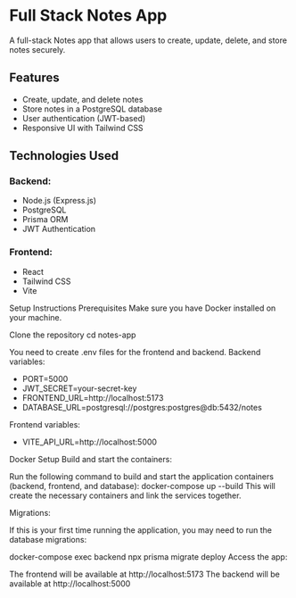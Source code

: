 # Full Stack Notes App
A full-stack Notes app that allows users to create, update, delete, and store notes securely.

## Features
- Create, update, and delete notes
- Store notes in a PostgreSQL database
- User authentication (JWT-based)
- Responsive UI with Tailwind CSS

## Technologies Used

### Backend:
- Node.js (Express.js)
- PostgreSQL
- Prisma ORM
- JWT Authentication

### Frontend:
- React
- Tailwind CSS
- Vite

Setup Instructions
Prerequisites
Make sure you have Docker installed on your machine.

Clone the repository
cd notes-app

You need to create .env files for the frontend and backend.
Backend variables:
- PORT=5000
- JWT_SECRET=your-secret-key
- FRONTEND_URL=http://localhost:5173
- DATABASE_URL=postgresql://postgres:postgres@db:5432/notes

Frontend variables:
- VITE_API_URL=http://localhost:5000

Docker Setup
Build and start the containers:

Run the following command to build and start the application containers (backend, frontend, and database):
docker-compose up --build
This will create the necessary containers and link the services together.

Migrations:

If this is your first time running the application, you may need to run the database migrations:

docker-compose exec backend npx prisma migrate deploy
Access the app:

The frontend will be available at http://localhost:5173
The backend will be available at http://localhost:5000
